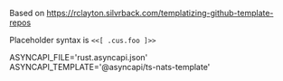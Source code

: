

Based on https://rclayton.silvrback.com/templatizing-github-template-repos

Placeholder syntax is `<<[ .cus.foo ]>>`


ASYNCAPI_FILE='rust.asyncapi.json'
ASYNCAPI_TEMPLATE='@asyncapi/ts-nats-template'